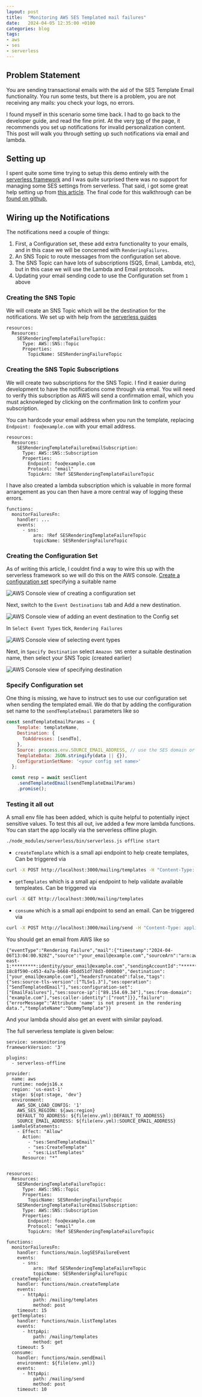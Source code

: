 ```yaml
---
layout: post
title:  "Monitoring AWS SES Templated mail failures"
date:   2024-04-05 12:35:00 +0100
categories: blog
tags:
- aws
- ses
- serverless
---
```


## Problem Statement

You are sending transactional emails with the aid of the SES Template Email functionality. You run some tests, but there is a problem, you are not receiving any mails: you check your logs, no errors. 

I found myself in this scenario some time back. I had to go back to the developer guide, and read the fine print. At the very [top](https://docs.aws.amazon.com/ses/latest/dg/send-personalized-email-api.html#send-personalized-email-set-up-notifications) of the page, it recommends you set up notifications for invalid personalization content. This post will walk you through setting up such notifications via email and lambda.

## Setting up

I spent quite some time trying to setup this demo entirely with the [serverless framework](https://www.serverless.com/) and I was quite surprised there was no support for managing some SES settings from serverless. That said, i got some great help setting up from [this article](https://medium.com/appgambit/serverless-email-service-with-aws-ses-and-templates-139f56cf539c). The final code for this walkthrough can be [found on github.](https://github.com/oneEyedSunday/oneeyedsunday.github.io/tree/master/serverless/rendering_failure_notifications)

## Wiring up the Notifications

The notifications need a couple of things:
1. First, a Configuration set, these add extra functionality to your emails, and in this case we will be concerned with `RenderingFailures`.
2. An SNS Topic to route messages from the configuration set above.
3. The SNS Topic can have lots of subscriptions (SQS, Email, Lambda, etc), but in this case we will use the Lambda and Email protocols.
4. Updating your email sending code to use the Configuration set from `1` above


### Creating the SNS Topic

We will create an SNS Topic which will be the destination for the notifications. 
We set up with help from the [serverless guides](
https://www.serverless.com/framework/docs-providers-aws-events-sns)

```
resources:
  Resources:
    SESRenderingTemplateFailureTopic:
      Type: AWS::SNS::Topic
      Properties:
        TopicName: SESRenderingFailureTopic
```

### Creating the SNS Topic Subscriptions

We will create two subscriptions for the SNS Topic. I find it easier during development to have the notifications come through via email. You will need to verify this subscription as AWS will send a confirmation email, which you must acknowleged by clicking on the confirmation link to confirm your subscription.

You can hardcode your email address when you run the template, replacing `Endpoint: foo@example.com` with your email address.

```
resources:
  Resources:
    SESRenderingTemplateFailureEmailSubscription:
      Type: AWS::SNS::Subscription
      Properties:
        Endpoint: foo@example.com
        Protocol: "email"
        TopicArn: !Ref SESRenderingTemplateFailureTopic

```

I have also created a lambda subscription which is valuable in more formal arrangement as you can then have a more central way of logging these errors.

```
functions:
  monitorFailuresFn:
    handler: ...
    events:
      - sns:
          arn: !Ref SESRenderingTemplateFailureTopic
          topicName: SESRenderingFailureTopic
```

### Creating the Configuration Set

As of writing this article, I couldnt find a way to wire this up with the serverless framework so we will do this on the AWS console.
[Create a configuration set](https://us-east-1.console.aws.amazon.com/ses/home?region=us-east-1#/configuration-sets/create) specifying a suitable name

![AWS Console view of creating a configuration set](/media/create_config_set.png "Create a Configuration Set")

Next, switch to the `Event Destinations` tab and Add a new destination.

![AWS Console view of adding an event destination to the Config set](/media/event_destination.png "Adding an event destination to the Configuration Set")


In `Select Event Types` tick, `Rendering Failures`

![AWS Console view of selecting event types](/media/select_event_types.png "Selecting Event types to notify")


Next, in `Specify Destination` select `Amazon SNS` enter a suitable destination name, then select your SNS Topic (created earlier)

![AWS Console view of specifying destination](/media/specify_destination.png "Specifying destination")


### Specify Configuration set

One thing is missing, we have to instruct ses to use our configuration set when sending the templated email.
We do that by adding the configuration set name to the `sendTemplateEmail` parameters like so

```javascript
const sendTemplateEmailParams = {
    Template: templateName,
    Destination: {
      ToAddresses: [sendTo],
    },
    Source: process.env.SOURCE_EMAIL_ADDRESS, // use the SES domain or email verified in your account
    TemplateData: JSON.stringify(data || {}),
    ConfigurationSetName: '<your config set name>'
  };

  const resp = await sesClient
    .sendTemplatedEmail(sendTemplateEmailParams)
    .promise();
```

### Testing it all out

A small env file has been added, which is quite helpful to potentially inject sensitive values.
To test this all out, ive added a few more lambda functions.
You can start the app locally via the serverless offline plugin.

```sh
./node_modules/serverless/bin/serverless.js offline start
```


- `createTemplate` which is a small api endpoint to help create templates, Can be triggered via 
```sh
curl -X POST http://localhost:3000/mailing/templates -H "Content-Type: application/json" -d '{"templateName":"DummyTemplate", "subject": "SES Rendering Failure Monitoring", "body": "We are here for {{name}}" }'
```

- `getTemplates` which is a small api endpoint to help validate available templeates. Can be triggered via 
```sh
curl -X GET http://localhost:3000/mailing/templates 
```

- `consume` which is a small api endpoint to send an email. Can be triggered via 
```sh
curl -X POST http://localhost:3000/mailing/send -H "Content-Type: application/json" -d '{"templateName":"DummyTemplate", "sendTo": "your_email@example.com" }'
```

You should get an email from AWS like so

```
{"eventType":"Rendering Failure","mail":{"timestamp":"2024-04-06T13:04:00.928Z","source":"your_email@example.com","sourceArn":"arn:aws:ses:us-east-1:*********:identity/your_email@example.com","sendingAccountId":"*********","messageId":"0100018eb3823d0d-18c8f590-c453-4a7a-b668-0bdd51df78d3-000000","destination":["your_email@example.com"],"headersTruncated":false,"tags":{"ses:source-tls-version":["TLSv1.3"],"ses:operation":["SendTemplatedEmail"],"ses:configuration-set":["EmailFailures"],"ses:source-ip":["89.154.69.34"],"ses:from-domain":["example.com"],"ses:caller-identity":["root"]}},"failure":{"errorMessage":"Attribute 'name' is not present in the rendering data.","templateName":"DummyTemplate"}}
```

And your lambda should also get an event with similar payload.

The full serverless template is given below:

```
service: sesmonitoring
frameworkVersion: '3'

plugins:
  - serverless-offline

provider:
  name: aws
  runtime: nodejs16.x
  region: 'us-east-1'
  stage: ${opt:stage, 'dev'}
  environment:
    AWS_SDK_LOAD_CONFIG: '1'
    AWS_SES_REGION: ${aws:region}
    DEFAULT_TO_ADDRESS: ${file(env.yml):DEFAULT_TO_ADDRESS}
    SOURCE_EMAIL_ADDRESS: ${file(env.yml):SOURCE_EMAIL_ADDRESS}
  iamRoleStatements:
    - Effect: "Allow"
      Action:
        - "ses:SendTemplateEmail"
        - "ses:CreateTemplate"
        - "ses:ListTemplates"
      Resource: "*"


resources:
  Resources:
    SESRenderingTemplateFailureTopic:
      Type: AWS::SNS::Topic
      Properties:
        TopicName: SESRenderingFailureTopic
    SESRenderingTemplateFailureEmailSubscription:
      Type: AWS::SNS::Subscription
      Properties:
        Endpoint: foo@example.com
        Protocol: "email"
        TopicArn: !Ref SESRenderingTemplateFailureTopic

functions:
  monitorFailuresFn:
    handler: functions/main.logSESFailureEvent
    events:
      - sns:
          arn: !Ref SESRenderingTemplateFailureTopic
          topicName: SESRenderingFailureTopic
  createTemplate:
    handler: functions/main.createTemplate
    events:
      - httpApi:
          path: /mailing/templates
          method: post
    timeout: 15
  getTemplates:
    handler: functions/main.listTemplates
    events:
      - httpApi:
          path: /mailing/templates
          method: get
    timeout: 5
  consume:
    handler: functions/main.sendEmail
    environment: ${file(env.yml)}
    events:
      - httpApi:
          path: /mailing/send
          method: post
    timeout: 10
    

```
